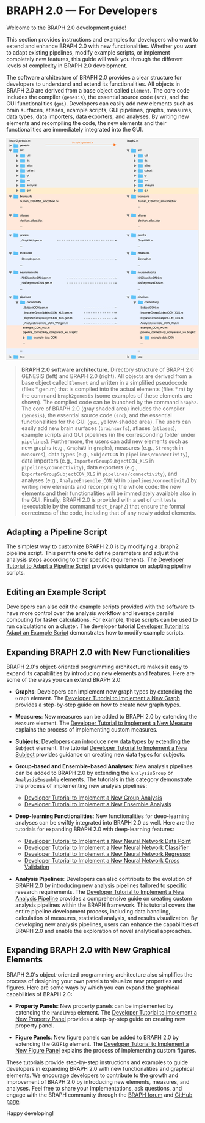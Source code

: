 # BRAPH 2.0 — For Developers

Welcome to the BRAPH 2.0 development guide! 

This section provides instructions and examples for developers who want to extend and enhance BRAPH 2.0 with new functionalities. Whether you want to adapt existing pipelines, modify example scripts, or implement completely new features, this guide will walk you through the different levels of complexity in BRAPH 2.0 development.

The software architecture of BRAPH 2.0 provides a clear structure for developers to understand and extend its functionalities. All objects in BRAPH 2.0 are derived from a base object called `Element`. The core code includes the compiler (`genesis`), the essential source code (`src`), and the GUI functionalities (`gui`). Developers can easily add new elements such as brain surfaces, atlases, example scripts, GUI pipelines, graphs, measures, data types, data importers, data exporters, and analyses. By writing new elements and recompiling the code, the new elements and their functionalities are immediately integrated into the GUI.

![BRAPH 2.0 software architecture](../../figures/braph2genesis.png)
> **BRAPH 2.0 software architecture.**
Directory structure of BRAPH 2.0 GENESIS (left) and BRAPH 2.0 (right).
All objects are derived from a base object called `Element` and written in a simplified pseudocode (files *.gen.m) that is compiled into the actual elements (files *.m) by the command `braph2genesis` (some examples of these elements are shown).
The compiled code can be launched by the command `braph2`.
The core of BRAPH 2.0 (gray shaded area) includes the compiler (`genesis`), the essential source code (`src`), and the essential functionalities for the GUI (`gui`, yellow-shaded area).
The users can easily add new brain surfaces (`brainsurfs`), atlases (`atlases`), example scripts and GUI pipelines (in the corresponding folder under `pipelines`).
Furthermore, the users can add new elements such as new graphs (e.g., `GraphWU` in `graphs`), measures (e.g., `Strength` in `measures`), data types (e.g., `SubjectCON` in `pipelines/connectivity`), data importers (e.g., `ImporterGroupSubjectCON_XLS` in `pipelines/connectivity`), data exporters (e.g., `ExporterGroupSubjectCON_XLS` in `pipelines/connectivity`), and analyses (e.g., `AnalyzeEnsemble_CON_WU` in `pipelines/connectivity`) by writing new elements and recompiling the whole code: the new elements and their functionalities will be immediately available also in the GUI.
Finally, BRAPH 2.0 is provided with a set of unit tests (executable by the command `test_braph2`) that ensure the formal correctness of the code, including that of any newly added elements.

## Adapting a Pipeline Script

The simplest way to customize BRAPH 2.0 is by modifying a .braph2 pipeline script. This permits one to define parameters and adjust the analysis steps according to their specific requirements. The [Developer Tutorial to Adapt a Pipeline Script](dev_pipeline/dev_pipeline.pdf) provides guidance on adapting pipeline scripts.

## Editing an Example Script

Developers can also edit the example scripts provided with the software to have more control over the analysis workflow and leverage parallel computing for faster calculations. For example, these scripts can be used to run calculations on a cluster. The developer tutorial [Developer Tutorial to Adapt an Example Script](dev_script/dev_script.pdf) demonstrates how to modify example scripts.

## Expanding BRAPH 2.0 with New Functionalities

BRAPH 2.0's object-oriented programming architecture makes it easy to expand its capabilities by introducing new elements and features. Here are some of the ways you can extend BRAPH 2.0:

- **Graphs**: Developers can implement new graph types by extending the `Graph` element. The [Developer Tutorial to Implement a New Graph](dev_graph/dev_graph.pdf) provides a step-by-step guide on how to create new graph types.

- **Measures**: New measures can be added to BRAPH 2.0 by extending the `Measure` element. The [Developer Tutorial to Implement a New Measure](dev_measure/dev_measure.pdf) explains the process of implementing custom measures.

- **Subjects**: Developers can introduce new data types by extending the `Subject` element. The tutorial [Developer Tutorial to Implement a New Subject](dev_subject/dev_subject.pdf) provides guidance on creating new data types for subjects.

- **Group-based and Ensemble-based Analyses**: New analysis pipelines can be added to BRAPH 2.0 by extending the `AnalysisGroup` or `AnalysisEnsemble` elements. The tutorials in this category demonstrate the process of implementing new analysis pipelines:
  - [Developer Tutorial to Implement a New Group Analysis](dev_analysis_group/dev_analysis_group.pdf)
  - [Developer Tutorial to Implement a New Ensemble Analysis](dev_analysis_ensemble/dev_analysis_ensemble.pdf)

- **Deep-learning Functionalities**: New functionalities for deep-learning analyses can be swiftly integrated into BRAPH 2.0 as well. Here are the tutorials for expanding BRAPH 2.0 with deep-learning features:
  - [Developer Tutorial to Implement a New Neural Network Data Point](dev_nn_datapoint/dev_nn_datapoint.pdf)
  - [Developer Tutorial to Implement a New Neural Network Classifier](dev_nn_cla/dev_nn_cla.pdf)
  - [Developer Tutorial to Implement a New Neural Network Regressor](dev_nn_reg/dev_nn_reg.pdf)
  - [Developer Tutorial to Implement a New Neural Network Cross Validation](dev_nn_cross_val/dev_nn_cross_val.pdf)

- **Analysis Pipelines**: Developers can also contribute to the evolution of BRAPH 2.0 by introducing new analysis pipelines tailored to specific research requirements. The [Developer Tutorial to Implement a New Analysis Pipeline](dev_new_pipeline/dev_new_pipeline.pdf) provides a comprehensive guide on creating custom analysis pipelines within the BRAPH framework. This tutorial covers the entire pipeline development process, including data handling, calculation of measures, statistical analysis, and results visualization. By developing new analysis pipelines, users can enhance the capabilities of BRAPH 2.0 and enable the exploration of novel analytical approaches.

## Expanding BRAPH 2.0 with New Graphical Elements

BRAPH 2.0's object-oriented programming architecture also simplifies the process of designing your own panels to visualize new properties and figures. Here are some ways by which you can expand the graphical capabilities of BRAPH 2.0:

- **Property Panels**: New property panels can be implemented by extending the `PanelProp` element. The [Developer Tutorial to Implement a New Property Panel](dev_panelprop/dev_panelprop.pdf) provides a step-by-step guide on creating new property panel.

- **Figure Panels**: New figure panels can be added to BRAPH 2.0 by extending the `GUIFig` element. The [Developer Tutorial to Implement a New Figure Panel](dev_panelfig/dev_panelfig.pdf) explains the process of implementing custom figures.

These tutorials provide step-by-step instructions and examples to guide developers in expanding BRAPH 2.0 with new functionalities and graphical elements. We encourage developers to contribute to the growth and improvement of BRAPH 2.0 by introducing new elements, measures, and analyses. Feel free to share your implementations, ask questions, and engage with the BRAPH community through the [BRAPH forum](http://braph.org/forums) and [GitHub page](https://github.com/softmatterlab/BRAPH-2-Matlab).

Happy developing!
